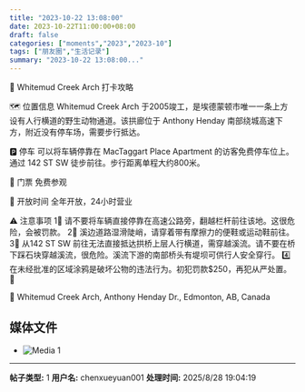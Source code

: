 ```yaml
---
title: "2023-10-22 13:08:00"
date: 2023-10-22T11:00:00+08:00
draft: false
categories: ["moments","2023","2023-10"]
tags: ["朋友圈","生活记录"]
summary: "2023-10-22 13:08:00..."
---
```


📖 Whitemud Creek Arch 打卡攻略

🗺️ 位置信息
Whitemud Creek Arch 于2005竣工，是埃德蒙顿市唯一一条上方设有人行横道的野生动物通道。该拱廊位于 Anthony Henday 南部绕城高速下方，附近没有停车场，需要步行抵达。

🅿️ 停车
可以将车辆停靠在 MacTaggart Place Apartment 的访客免费停车位上。通过 142 ST SW 徒步前往。步行距离单程大约800米。

🎫 门票
免费参观

📅 开放时间
全年开放，24小时营业

⚠️ 注意事项
1⃣️ 请不要将车辆直接停靠在高速公路旁，翻越栏杆前往该地。这很危险，会被罚款。
2⃣️ 溪边道路湿滑陡峭，请穿着带有摩擦力的便鞋或运动鞋前往。
3⃣️ 从142 ST SW 前往无法直接抵达拱桥上层人行横道，需穿越溪流。请不要在桥下踩石块穿越溪流，很危险。溪流下游的南部桥头有堤坝可供行人安全穿行。
4️⃣ 在未经批准的区域涂鸦是破坏公物的违法行为。初犯罚款$250，再犯从严处置。🤪

📍 Whitemud Creek Arch, Anthony Henday Dr., Edmonton, AB, Canada

## 媒体文件

- ![Media 1](/Moments/photos/2023-10-22/202310221308000.jpg)

---

**帖子类型:** 1
**用户名:** chenxueyuan001
**处理时间:** 2025/8/28 19:04:19